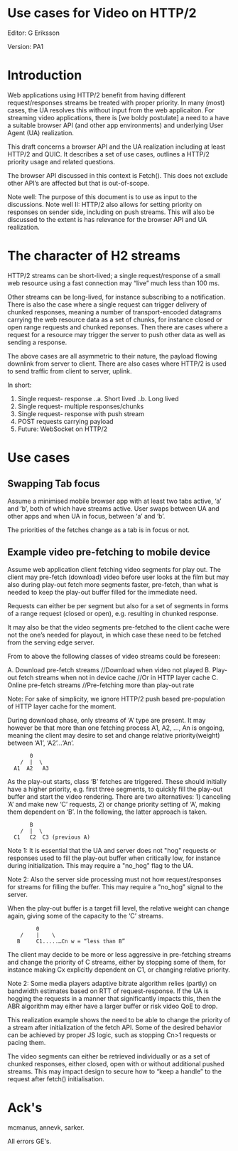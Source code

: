 # Use cases for Video on HTTP/2


Editor: G Eriksson

Version: PA1


# Introduction

Web applications using HTTP/2 benefit from having different request/responses streams be treated with proper priority. In many (most) cases, the UA resolves this without input from the web applicaiton. For streaming video applications, there is [we boldy postulate] a need to a have a suitable browser API (and other app environments) and underlying User Agent (UA) realization.

This draft concerns a browser API and the UA realization including at least HTTP/2 and QUIC. It describes a set of use cases, outlines a HTTP/2 priority usage and related questions.

The browser API discussed in this context is Fetch(). This does not exclude other API’s are affected but that is out-of-scope.

Note well: The purpose of this document is to use as input to the discussions.
Note well II: HTTP/2 also allows for setting priority on responses on sender side, including on push streams. This will also be discussed to the extent is has relevance for the browser API and UA realization.


# The character of H2 streams

HTTP/2 streams can be short-lived; a single request/response of a small web resource using a fast connection may “live” much less than 100 ms. 

Other streams can be long-lived, for instance subscribing to a notification. There is also the case where a single request can trigger delivery of chunked responses, meaning a number of transport-encoded datagrams carrying the web resource data as a set of chunks, for instance closed or open range requests and chunked reponses. Then there are cases where a request for a resource may trigger the server to push other data as well as sending a response.

The above cases are all asymmetric to their nature, the payload flowing downlink from server to client. There are also cases where HTTP/2 is used to send traffic from client to server, uplink.

In short:

1.	Single request- response
..a.	Short lived
..b.	Long lived
2.	Single request- multiple responses/chunks
3.  Single request- response with push stream
4.	POST requests carrying payload
5.  Future: WebSocket on HTTP/2


# Use cases

## Swapping Tab focus

Assume a minimised mobile browser app with at least two tabs active, ‘a’ and ‘b’, both of which have streams active. User swaps between UA and other apps and when UA in focus, between ‘a’ and ‘b’.

The priorities of the fetches change as a tab is in focus or not.

## Example video pre-fetching to mobile device

Assume web application client fetching video segments for play out. The client may pre-fetch (download) video before user looks at the film but may also during play-out fetch more segments faster, pre-fetch, than what is needed to keep the play-out buffer filled for the immediate need. 

Requests can either be per segment but also for a set of segments in forms of a range request (closed or open), e.g. resulting in chunked response.

It may also be that the video segments pre-fetched to the client cache were not the one’s needed for playout, in which case these need to be fetched from the serving edge server.

From to above the following classes of video streams could be foreseen:

A. Download pre-fetch streams					//Download when video not played
B. Play-out fetch streams when not in device cache			//Or in HTTP layer cache
C. Online pre-fetch streams				           //Pre-fetching more than play-out rate

Note: For sake of simplicity, we ignore HTTP/2 push based pre-population of HTTP layer cache for the moment.

During download phase, only streams of ‘A’ type are present. It may however be that more than one fetching process A1, A2, ..., An is ongoing, meaning the client may desire to set and change relative priority(weight) between ‘A1’, ‘A2’…‘An’.

           0
        /  |  \
      A1  A2   A3
      

As the play-out starts, class ‘B’ fetches are triggered. These should initially have a higher priority, e.g. first three segments, to quickly fill the play-out buffer and start the video rendering.  There are two alternatives: 1) canceling ‘A’ and make new ‘C’ requests, 2) or change priority setting of ‘A’, making them dependent on ‘B’. In the following, the latter approach is taken.

           B
        /  |  \
      C1   C2  C3 (previous A)

Note 1: It is essential that the UA and server does not "hog" requests or responses used to fill the play-out buffer when critically low, for instance during initialization. This may require a "no_hog" flag to the UA.

Note 2: Also the server side processing must not how request/responses for streams for filling the buffer. This may require a "no_hog" signal to the server.

When the play-out buffer is a target fill level, the relative weight can change again, giving some of the capacity to the ‘C’ streams.

             0
        /    |    \
       B	 C1.....…Cn w = “less than B”

The client may decide to be more or less aggressive in pre-fetching streams and change the priority of C streams, either by stopping some of them, for instance making Cx explicitly dependent on C1, or changing relative priority.

Note 2: Some media players adaptive bitrate algorithm relies (partly) on bandwidth estimates based on RTT of request-response. If the UA is hogging the requests in a manner that significantly impacts this, then the ABR algorithm may either have a larger buffer or risk video QoE to drop.

This realization example shows the need to be able to change the priority of a stream after initialization of the fetch API. Some of the desired behavior can be achieved by proper JS logic, such as stopping Cn>1 requests or pacing them.

The video segments can either be retrieved individually or as a set of chunked responses, either closed, open with or without additional pushed streams. This may impact design to secure how to “keep a handle” to the request after fetch() initialisation.


# Ack's

mcmanus, annevk, sarker.

All errors GE's.
